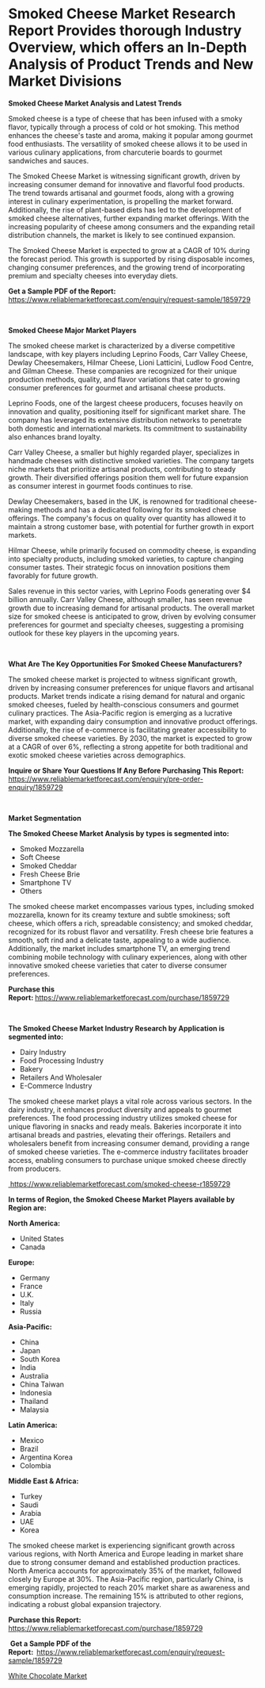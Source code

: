 <p><h1>Smoked Cheese Market Research Report Provides thorough Industry Overview, which offers an In-Depth Analysis of Product Trends and New Market Divisions</h1></p><p><strong>Smoked Cheese Market Analysis and Latest Trends</strong></p>
<p><p>Smoked cheese is a type of cheese that has been infused with a smoky flavor, typically through a process of cold or hot smoking. This method enhances the cheese's taste and aroma, making it popular among gourmet food enthusiasts. The versatility of smoked cheese allows it to be used in various culinary applications, from charcuterie boards to gourmet sandwiches and sauces.</p><p>The Smoked Cheese Market is witnessing significant growth, driven by increasing consumer demand for innovative and flavorful food products. The trend towards artisanal and gourmet foods, along with a growing interest in culinary experimentation, is propelling the market forward. Additionally, the rise of plant-based diets has led to the development of smoked cheese alternatives, further expanding market offerings. With the increasing popularity of cheese among consumers and the expanding retail distribution channels, the market is likely to see continued expansion.</p><p>The Smoked Cheese Market is expected to grow at a CAGR of 10% during the forecast period. This growth is supported by rising disposable incomes, changing consumer preferences, and the growing trend of incorporating premium and specialty cheeses into everyday diets. </p></p>
<p><strong>Get a Sample PDF of the Report:&nbsp;</strong> <a href="https://www.reliablemarketforecast.com/enquiry/request-sample/1859729?utm_campaign=1108&utm_medium=2&utm_source=Github&utm_content=ia&utm_term=14022025&utm_id=smoked-cheese">https://www.reliablemarketforecast.com/enquiry/request-sample/1859729</a></p>
<p>&nbsp;</p>
<p><strong>Smoked Cheese Major Market Players</strong></p>
<p><p>The smoked cheese market is characterized by a diverse competitive landscape, with key players including Leprino Foods, Carr Valley Cheese, Dewlay Cheesemakers, Hilmar Cheese, Lioni Latticini, Ludlow Food Centre, and Gilman Cheese. These companies are recognized for their unique production methods, quality, and flavor variations that cater to growing consumer preferences for gourmet and artisanal cheese products.</p><p>Leprino Foods, one of the largest cheese producers, focuses heavily on innovation and quality, positioning itself for significant market share. The company has leveraged its extensive distribution networks to penetrate both domestic and international markets. Its commitment to sustainability also enhances brand loyalty.</p><p>Carr Valley Cheese, a smaller but highly regarded player, specializes in handmade cheeses with distinctive smoked varieties. The company targets niche markets that prioritize artisanal products, contributing to steady growth. Their diversified offerings position them well for future expansion as consumer interest in gourmet foods continues to rise.</p><p>Dewlay Cheesemakers, based in the UK, is renowned for traditional cheese-making methods and has a dedicated following for its smoked cheese offerings. The company's focus on quality over quantity has allowed it to maintain a strong customer base, with potential for further growth in export markets.</p><p>Hilmar Cheese, while primarily focused on commodity cheese, is expanding into specialty products, including smoked varieties, to capture changing consumer tastes. Their strategic focus on innovation positions them favorably for future growth.</p><p>Sales revenue in this sector varies, with Leprino Foods generating over $4 billion annually. Carr Valley Cheese, although smaller, has seen revenue growth due to increasing demand for artisanal products. The overall market size for smoked cheese is anticipated to grow, driven by evolving consumer preferences for gourmet and specialty cheeses, suggesting a promising outlook for these key players in the upcoming years.</p></p>
<p>&nbsp;</p>
<p><strong>What Are The Key Opportunities For Smoked Cheese Manufacturers?</strong></p>
<p><p>The smoked cheese market is projected to witness significant growth, driven by increasing consumer preferences for unique flavors and artisanal products. Market trends indicate a rising demand for natural and organic smoked cheeses, fueled by health-conscious consumers and gourmet culinary practices. The Asia-Pacific region is emerging as a lucrative market, with expanding dairy consumption and innovative product offerings. Additionally, the rise of e-commerce is facilitating greater accessibility to diverse smoked cheese varieties. By 2030, the market is expected to grow at a CAGR of over 6%, reflecting a strong appetite for both traditional and exotic smoked cheese varieties across demographics.</p></p>
<p><strong>Inquire or Share Your Questions If Any Before Purchasing This Report:</strong> <a href="https://www.reliablemarketforecast.com/enquiry/pre-order-enquiry/1859729?utm_campaign=1108&utm_medium=2&utm_source=Github&utm_content=ia&utm_term=14022025&utm_id=smoked-cheese">https://www.reliablemarketforecast.com/enquiry/pre-order-enquiry/1859729</a></p>
<p>&nbsp;</p>
<p><strong>Market Segmentation</strong></p>
<p><strong>The Smoked Cheese Market Analysis by types is segmented into:</strong></p>
<p><ul><li>Smoked Mozzarella</li><li>Soft Cheese</li><li>Smoked Cheddar</li><li>Fresh Cheese Brie</li><li>Smartphone TV</li><li>Others</li></ul></p>
<p><p>The smoked cheese market encompasses various types, including smoked mozzarella, known for its creamy texture and subtle smokiness; soft cheese, which offers a rich, spreadable consistency; and smoked cheddar, recognized for its robust flavor and versatility. Fresh cheese brie features a smooth, soft rind and a delicate taste, appealing to a wide audience. Additionally, the market includes smartphone TV, an emerging trend combining mobile technology with culinary experiences, along with other innovative smoked cheese varieties that cater to diverse consumer preferences.</p></p>
<p><strong>Purchase this Report:&nbsp;</strong><a href="https://www.reliablemarketforecast.com/purchase/1859729?utm_campaign=1108&utm_medium=2&utm_source=Github&utm_content=ia&utm_term=14022025&utm_id=smoked-cheese">https://www.reliablemarketforecast.com/purchase/1859729</a></p>
<p>&nbsp;</p>
<p><strong>The Smoked Cheese Market Industry Research by Application is segmented into:</strong></p>
<p><ul><li>Dairy Industry</li><li>Food Processing Industry</li><li>Bakery</li><li>Retailers And Wholesaler</li><li>E-Commerce Industry</li></ul></p>
<p><p>The smoked cheese market plays a vital role across various sectors. In the dairy industry, it enhances product diversity and appeals to gourmet preferences. The food processing industry utilizes smoked cheese for unique flavoring in snacks and ready meals. Bakeries incorporate it into artisanal breads and pastries, elevating their offerings. Retailers and wholesalers benefit from increasing consumer demand, providing a range of smoked cheese varieties. The e-commerce industry facilitates broader access, enabling consumers to purchase unique smoked cheese directly from producers.</p></p>
<p><a href="https://www.reliablemarketforecast.com/smoked-cheese-r1859729?utm_campaign=1108&utm_medium=2&utm_source=Github&utm_content=ia&utm_term=14022025&utm_id=smoked-cheese">&nbsp;https://www.reliablemarketforecast.com/smoked-cheese-r1859729</a></p>
<p><strong>In terms of Region, the Smoked Cheese Market Players available by Region are:</strong></p>
<p>
    <p> <strong> North America: </strong>
        <ul>
            <li>United States</li>
            <li>Canada</li>
        </ul>
        </p> 
    <p> <strong> Europe: </strong>
        <ul>
            <li>Germany</li>
            <li>France</li>
            <li>U.K.</li>
            <li>Italy</li>
            <li>Russia</li>
        </ul>
        </p> 
    <p> <strong> Asia-Pacific: </strong>
        <ul>
            <li>China</li>
            <li>Japan</li>
            <li>South Korea</li>
            <li>India</li>
            <li>Australia</li>
            <li>China Taiwan</li>
            <li>Indonesia</li>
            <li>Thailand</li>
            <li>Malaysia</li>
        </ul>
        </p> 
    <p> <strong> Latin America: </strong>
        <ul>
            <li>Mexico</li>
            <li>Brazil</li>
            <li>Argentina Korea</li>
            <li>Colombia</li>
        </ul>
        </p> 
    <p> <strong> Middle East & Africa: </strong>
        <ul>
            <li>Turkey</li>
            <li>Saudi</li>
            <li>Arabia</li>
            <li>UAE</li>
            <li>Korea</li>
        </ul>
    </p>
    </p>
<p><p>The smoked cheese market is experiencing significant growth across various regions, with North America and Europe leading in market share due to strong consumer demand and established production practices. North America accounts for approximately 35% of the market, followed closely by Europe at 30%. The Asia-Pacific region, particularly China, is emerging rapidly, projected to reach 20% market share as awareness and consumption increase. The remaining 15% is attributed to other regions, indicating a robust global expansion trajectory.</p></p>
<p><strong>Purchase this Report: </strong><a href="https://www.reliablemarketforecast.com/purchase/1859729?utm_campaign=1108&utm_medium=2&utm_source=Github&utm_content=ia&utm_term=14022025&utm_id=smoked-cheese">https://www.reliablemarketforecast.com/purchase/1859729</a></p>
<p>&nbsp;<strong>Get a Sample PDF of the Report:&nbsp;&nbsp;</strong><a href="https://www.reliablemarketforecast.com/enquiry/request-sample/1859729?utm_campaign=1108&utm_medium=2&utm_source=Github&utm_content=ia&utm_term=14022025&utm_id=smoked-cheese">https://www.reliablemarketforecast.com/enquiry/request-sample/1859729</a></p>
<p><strong></strong></p>
<p><p><a href="https://github.com/CliffMedina6/Market-Research-Report-List-7/blob/main/white-chocolate-market.md?utm_campaign=1108&utm_medium=2&utm_source=Github&utm_content=ia&utm_term=14022025&utm_id=smoked-cheese">White Chocolate Market</a></p></p>